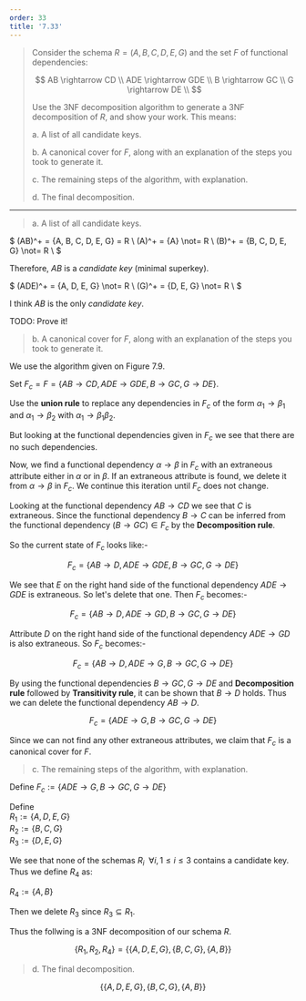 ```yaml
---
order: 33
title: '7.33'
---
```

> Consider the schema $R = (A, B, C, D, E, G)$ and the set $F$ of functional 
> dependencies: 
> 
> $$
> AB \rightarrow CD  \\
> ADE \rightarrow GDE  \\
> B \rightarrow GC  \\
> G \rightarrow DE \\
> $$
> 
> Use the 3NF decomposition algorithm to generate a 3NF decomposition of $R$, 
> and show your work. This means: 
> 
> a. A list of all candidate keys. 
> 
> b. A canonical cover for $F$, along with an explanation of the steps you took 
> to generate it. 
> 
> c. The remaining steps of the algorithm, with explanation. 
> 
> d. The final decomposition. 

--------------------------------

> a. A list of all candidate keys. 

$
(AB)^+ = \{A, B, C, D, E, G\} = R \\
(A)^+ = \{A\} \not= R \\ 
(B)^+ = \{B, C, D, E, G\} \not= R \\ 
$

Therefore, $AB$ is a _candidate key_ (minimal superkey). 

$
(ADE)^+ = \{A, D, E, G\} \not= R \\
(G)^+ = \{D, E, G\} \not= R \\ 
$

I think $AB$ is the only _candidate key_. 

TODO: Prove it!

> b. A canonical cover for $F$, along with an explanation of the steps you took 
> to generate it. 

We use the algorithm given on Figure 7.9. 

Set $F_c = F = \{AB \rightarrow CD, ADE \rightarrow GDE, B \rightarrow GC, G \rightarrow DE\}$. 

Use the **union rule** to replace any dependencies in $F_c$ of the form 
$\alpha_1 \rightarrow \beta_1$ and $\alpha_1 \rightarrow \beta_2$ with 
$\alpha_1 \rightarrow \beta_1\beta_2$. 

But looking at the functional dependencies given in $F_c$ we see that 
there are no such dependencies. 

Now, we find a functional dependency $\alpha \rightarrow \beta$  in $F_c$ 
with an extraneous attribute either in $\alpha$ or in $\beta$. If an 
extraneous attribute is found, we delete it from $\alpha \rightarrow \beta$ 
in $F_c$. We continue this iteration until $F_c$ does not change. 

Looking at the functional dependency $AB \rightarrow CD$ we see that $C$ 
is extraneous. Since the functional dependency $B \rightarrow C$ can be
inferred from the functional dependency $(B \rightarrow GC) \in F_c$ by the 
**Decomposition rule**. 

So the current state of $F_c$ looks like:-

$$
F_c = \{AB \rightarrow D, ADE \rightarrow GDE, B \rightarrow GC, G \rightarrow DE\}
$$

We see that $E$ on the right hand side of the functional dependency $ADE \rightarrow GDE$
is extraneous. So let's delete that one. Then $F_c$ becomes:-

$$
F_c = \{AB \rightarrow D, ADE \rightarrow GD, B \rightarrow GC, G \rightarrow DE\}
$$

Attribute $D$ on the right hand side of the functional dependency $ADE \rightarrow GD$
is also extraneous. So $F_c$ becomes:-

$$
F_c = \{AB \rightarrow D, ADE \rightarrow G, B \rightarrow GC, G \rightarrow DE\}
$$

By using the functional dependencies $B \rightarrow GC, G \rightarrow DE$ and 
**Decomposition rule** followed by **Transitivity rule**, it can be shown that 
$B \rightarrow D$ holds. Thus we can delete the functional dependency $AB \rightarrow D$. 

$$
F_c = \{ADE \rightarrow G, B \rightarrow GC, G \rightarrow DE\}
$$

Since we can not find any other extraneous attributes, we claim that $F_c$ is a canonical 
cover for $F$. 

> c. The remaining steps of the algorithm, with explanation. 

Define $F_c := \{ADE \rightarrow G, B \rightarrow GC, G \rightarrow DE\}$

Define <br>
$R_1 := \{A, D, E, G\}$ <br>
$R_2 := \{B, C, G\}$ <br>
$R_3 := \{D, E, G\}$ <br>

We see that none of the schemas $R_i \:\: \forall i, 1 \leq i \leq 3$ contains a 
candidate key. Thus we define $R_4$ as:

$R_4 := \{A, B\}$ 

Then we delete $R_3$ since $R_3 \subseteq R_1$. 

Thus the follwing is a 3NF decomposition of our schema $R$. 

$$
\{R_1, R_2, R_4\} = \{\{A, D, E, G\}, \{B, C, G\}, \{A, B\}\}
$$

> d. The final decomposition. 

$$
\{\{A, D, E, G\}, \{B, C, G\}, \{A, B\}\}
$$